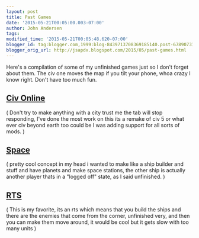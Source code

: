 ```yaml
---
layout: post
title: Past Games
date: '2015-05-21T00:05:00.003-07:00'
author: John Andersen
tags:
modified_time: '2015-05-21T00:05:48.620-07:00'
blogger_id: tag:blogger.com,1999:blog-8439713708369185140.post-6789073119704396893
blogger_orig_url: http://jsapdx.blogspot.com/2015/05/past-games.html
---
```


Here's a compilation of some of my unfinished games just so I don't forget about them. The civ one moves the map if you tilt your phone, whoa crazy I know right. Don't have too much fun.

[Civ Online][civ-online-url]
---
( Don't try to make anything with a city trust me the tab will stop responding, I've done the most work on this its a remake of civ 5 or what ever civ beyond earth too could be I was adding support for all sorts of mods. )

[Space][space-url]
---
( pretty cool concept in my head i wanted to make like a ship builder and stuff and have planets and make space stations, the other ship is actually another player thats in a "logged off" state, as I said unfinished. )

[RTS][js-rts-url]
---
( This is my favorite, its an rts which means that you build the ships and there are the enemies that come from the corner, unfinished very, and then you can make them move around, it would be cool but it gets slow with too many units )
<div></div>

[civ-online-url]: http://pdxjohnny.tk/Games/civ-online/index.html
[space-url]: http://pdxjohnny.tk/Games/space/index.html
[js-rts-url]: http://pdxjohnny.tk/Games/js-rts/index.html
